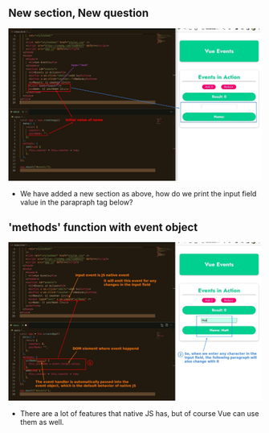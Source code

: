 ## **New section, New question**

![Alt add new section](pic/03.jpg)

- We have added a new section as above, how do we print the input field value in the parapraph tag below?

## **'methods' function with event object**

![Alt new func with even obj](pic/04.jpg)

- There are a lot of features that native JS has, but of course Vue can use them as well.
